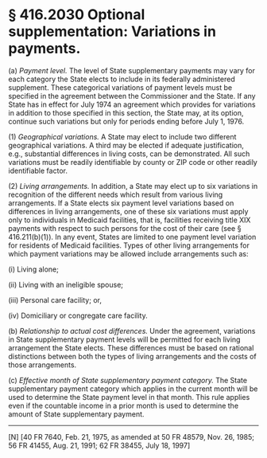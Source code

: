 # § 416.2030   Optional supplementation: Variations in payments.

(a) *Payment level.* The level of State supplementary payments may vary for each category the State elects to include in its federally administered supplement. These categorical variations of payment levels must be specified in the agreement between the Commissioner and the State. If any State has in effect for July 1974 an agreement which provides for variations in addition to those specified in this section, the State may, at its option, continue such variations but only for periods ending before July 1, 1976.


(1) *Geographical variations.* A State may elect to include two different geographical variations. A third may be elected if adequate justification, e.g., substantial differences in living costs, can be demonstrated. All such variations must be readily identifiable by county or ZIP code or other readily identifiable factor.


(2) *Living arrangements.* In addition, a State may elect up to six variations in recognition of the different needs which result from various living arrangements. If a State elects six payment level variations based on differences in living arrangements, one of these six variations must apply only to individuals in Medicaid facilities, that is, facilities receiving title XIX payments with respect to such persons for the cost of their care (see § 416.211(b)(1)). In any event, States are limited to one payment level variation for residents of Medicaid facilities. Types of other living arrangements for which payment variations may be allowed include arrangements such as:


(i) Living alone;


(ii) Living with an ineligible spouse;


(iii) Personal care facility; or,


(iv) Domiciliary or congregate care facility.


(b) *Relationship to actual cost differences.* Under the agreement, variations in State supplementary payment levels will be permitted for each living arrangement the State elects. These differences must be based on rational distinctions between both the types of living arrangements and the costs of those arrangements.


(c) *Effective month of State supplementary payment category.* The State supplementary payment category which applies in the current month will be used to determine the State payment level in that month. This rule applies even if the countable income in a prior month is used to determine the amount of State supplementary payment.



---

[N] [40 FR 7640, Feb. 21, 1975, as amended at 50 FR 48579, Nov. 26, 1985; 56 FR 41455, Aug. 21, 1991; 62 FR 38455, July 18, 1997]




